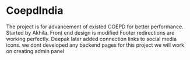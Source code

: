 # CoepdIndia
The project is for advancement of existed COEPD  for better performance.
Started by Akhila.
Front end design is modified
Footer redirections are working perfectly.
Deepak later added connection links to social media icons.
we dont developed any backend pages for this project
we will work on creating admin panel 